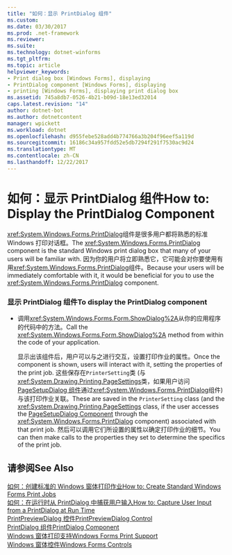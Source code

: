 ```yaml
---
title: "如何：显示 PrintDialog 组件"
ms.custom: 
ms.date: 03/30/2017
ms.prod: .net-framework
ms.reviewer: 
ms.suite: 
ms.technology: dotnet-winforms
ms.tgt_pltfrm: 
ms.topic: article
helpviewer_keywords:
- Print dialog box [Windows Forms], displaying
- PrintDialog component [Windows Forms], displaying
- printing [Windows Forms], displaying print dialog box
ms.assetid: 745a8db7-0526-4b21-b09d-18e13ed32014
caps.latest.revision: "14"
author: dotnet-bot
ms.author: dotnetcontent
manager: wpickett
ms.workload: dotnet
ms.openlocfilehash: d955febe528add4b774766a3b204f96eef5a119d
ms.sourcegitcommit: 16186c34a957fdd52e5db7294f291f7530ac9d24
ms.translationtype: MT
ms.contentlocale: zh-CN
ms.lasthandoff: 12/22/2017
---
```

# <a name="how-to-display-the-printdialog-component"></a><span data-ttu-id="e39b8-102">如何：显示 PrintDialog 组件</span><span class="sxs-lookup"><span data-stu-id="e39b8-102">How to: Display the PrintDialog Component</span></span>
<span data-ttu-id="e39b8-103"><xref:System.Windows.Forms.PrintDialog>组件是很多用户都将熟悉的标准 Windows 打印对话框。</span><span class="sxs-lookup"><span data-stu-id="e39b8-103">The <xref:System.Windows.Forms.PrintDialog> component is the standard Windows print dialog box that many of your users will be familiar with.</span></span> <span data-ttu-id="e39b8-104">因为你的用户将立即熟悉它，它可能会对你要使用有用<xref:System.Windows.Forms.PrintDialog>组件。</span><span class="sxs-lookup"><span data-stu-id="e39b8-104">Because your users will be immediately comfortable with it, it would be beneficial for you to use the <xref:System.Windows.Forms.PrintDialog> component.</span></span>  
  
### <a name="to-display-the-printdialog-component"></a><span data-ttu-id="e39b8-105">显示 PrintDialog 组件</span><span class="sxs-lookup"><span data-stu-id="e39b8-105">To display the PrintDialog component</span></span>  
  
-   <span data-ttu-id="e39b8-106">调用<xref:System.Windows.Forms.Form.ShowDialog%2A>从你的应用程序的代码中的方法。</span><span class="sxs-lookup"><span data-stu-id="e39b8-106">Call the <xref:System.Windows.Forms.Form.ShowDialog%2A> method from within the code of your application.</span></span>  
  
     <span data-ttu-id="e39b8-107">显示出该组件后，用户可以与之进行交互，设置打印作业的属性。</span><span class="sxs-lookup"><span data-stu-id="e39b8-107">Once the component is shown, users will interact with it, setting the properties of the print job.</span></span> <span data-ttu-id="e39b8-108">这些保存在<!--zz <xref:System.Drawing.Printing.PrinterSetting>-->`PrinterSetting`类 (与<xref:System.Drawing.Printing.PageSettings>类，如果用户访问[PageSetupDialog 组件](../../../../docs/framework/winforms/controls/pagesetupdialog-component-windows-forms.md)通过<xref:System.Windows.Forms.PrintDialog>组件) 与该打印作业关联。</span><span class="sxs-lookup"><span data-stu-id="e39b8-108">These are saved in the <!--zz <xref:System.Drawing.Printing.PrinterSetting>--> `PrinterSetting` class (and the <xref:System.Drawing.Printing.PageSettings> class, if the user accesses the [PageSetupDialog Component](../../../../docs/framework/winforms/controls/pagesetupdialog-component-windows-forms.md) through the <xref:System.Windows.Forms.PrintDialog> component) associated with that print job.</span></span> <span data-ttu-id="e39b8-109">然后可以调用它们所设置的属性以确定打印作业的细节。</span><span class="sxs-lookup"><span data-stu-id="e39b8-109">You can then make calls to the properties they set to determine the specifics of the print job.</span></span>  
  
## <a name="see-also"></a><span data-ttu-id="e39b8-110">请参阅</span><span class="sxs-lookup"><span data-stu-id="e39b8-110">See Also</span></span>  
 [<span data-ttu-id="e39b8-111">如何：创建标准的 Windows 窗体打印作业</span><span class="sxs-lookup"><span data-stu-id="e39b8-111">How to: Create Standard Windows Forms Print Jobs</span></span>](../../../../docs/framework/winforms/advanced/how-to-create-standard-windows-forms-print-jobs.md)  
 [<span data-ttu-id="e39b8-112">如何：在运行时从 PrintDialog 中捕获用户输入</span><span class="sxs-lookup"><span data-stu-id="e39b8-112">How to: Capture User Input from a PrintDialog at Run Time</span></span>](../../../../docs/framework/winforms/advanced/how-to-capture-user-input-from-a-printdialog-at-run-time.md)  
 [<span data-ttu-id="e39b8-113">PrintPreviewDialog 控件</span><span class="sxs-lookup"><span data-stu-id="e39b8-113">PrintPreviewDialog Control</span></span>](../../../../docs/framework/winforms/controls/printpreviewdialog-control-windows-forms.md)  
 [<span data-ttu-id="e39b8-114">PrintDialog 组件</span><span class="sxs-lookup"><span data-stu-id="e39b8-114">PrintDialog Component</span></span>](../../../../docs/framework/winforms/controls/printdialog-component-windows-forms.md)  
 [<span data-ttu-id="e39b8-115">Windows 窗体打印支持</span><span class="sxs-lookup"><span data-stu-id="e39b8-115">Windows Forms Print Support</span></span>](../../../../docs/framework/winforms/advanced/windows-forms-print-support.md)  
 [<span data-ttu-id="e39b8-116">Windows 窗体控件</span><span class="sxs-lookup"><span data-stu-id="e39b8-116">Windows Forms Controls</span></span>](../../../../docs/framework/winforms/controls/index.md)
